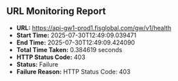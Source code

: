 ## URL Monitoring Report

- **URL:** https://api-gw1-prod1.fisglobal.com/gw/v1/health
- **Start Time:** 2025-07-30T12:49:09.039471
- **End Time:** 2025-07-30T12:49:09.424090
- **Total Time Taken:** 0.384619 seconds
- **HTTP Status Code:** 403
- **Status:** Failure
- **Failure Reason:** HTTP Status Code: 403
